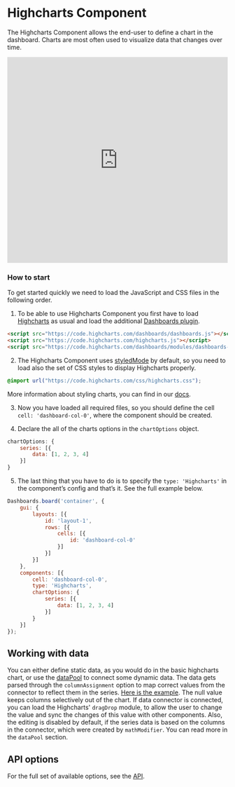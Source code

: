 Highcharts Component
===

The Highcharts Component allows the end-user to define a chart in the dashboard. Charts are most often used to visualize data that changes over time.

<iframe style="width: 100%; height: 470px; border: none;" src="https://www.highcharts.com/samples/embed/dashboards/components/component-highcharts" allow="fullscreen"></iframe>

### How to start
To get started quickly we need to load the JavaScript and CSS files in the following order.

1. To be able to use Highcharts Component you first have to load [Highcharts](https://code.highcharts.com/highcharts.js) as usual and load the additional [Dashboards plugin](https://code.highcharts.com/dashboards/modules/dashboards-plugin.js).

```html
<script src="https://code.highcharts.com/dashboards/dashboards.js"></script>
<script src="https://code.highcharts.com/highcharts.js"></script>
<script src="https://code.highcharts.com/dashboards/modules/dashboards-plugin.js"></script>
```

2. The Highcharts Component uses [styledMode](https://api.highcharts.com/highcharts/chart.styledMode) by default, so you need to load also the set of CSS styles to display Highcharts properly.
```css
@import url("https://code.highcharts.com/css/highcharts.css");
```
More information about styling charts, you can find in our [docs](https://www.highcharts.com/docs/chart-design-and-style/style-by-css).

3. Now you have loaded all required files, so you should define the cell `cell: 'dashboard-col-0'`, where the component should be created.

4. Declare the all of the charts options in the `chartOptions` object.

```js
chartOptions: {
    series: [{
        data: [1, 2, 3, 4]
    }]
}
```

5. The last thing that you have to do is to specify the `type: 'Highcharts'` in the component’s config and that’s it. See the full example below.

```js
Dashboards.board('container', {
    gui: {
        layouts: [{
            id: 'layout-1',
            rows: [{
                cells: [{
                    id: 'dashboard-col-0'
                }]
            }]
        }]
    },
    components: [{
        cell: 'dashboard-col-0',
        type: 'Highcharts',
        chartOptions: {
            series: [{
                data: [1, 2, 3, 4]
            }]
        }
    }]
});
```

## Working with data
You can either define static data, as you would do in the basic highcharts chart, or use the [dataPool](https://www.highcharts.com/docs/dashboards/data-handling) to connect some dynamic data. The data gets parsed through the `columnAssignment` option to map correct values from the connector to reflect them in the series.
[Here is the example](https://www.highcharts.com/samples/embed/dashboards/components/component-highcharts). The null value keeps columns selectively out of the chart. If data connector is connected, you can load the Highcharts' `dragDrop` module, to allow the user to change the value and sync the changes of this value with other components. Also, the editing is disabled by default, if the series data is based on the columns in the connector, which were created by `mathModifier`. You can read more in the `dataPool` section.

## API options
For the full set of available options, see the [API](https://api.highcharts.com/dashboards/#interfaces/Dashboards_Plugins_HighchartsComponent.HighchartsComponent.Options).





